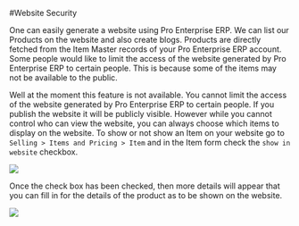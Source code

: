 <!-- add-breadcrumbs -->
#Website Security

One can easily generate a website using Pro Enterprise ERP. We can list our Products on the website and also create blogs. Products are directly fetched from the Item Master records of your Pro Enterprise ERP account. Some people would like to limit the access of the website generated by Pro Enterprise ERP to certain people. This is because some of the items may not be available to the public.

Well at the moment this feature is not available. You cannot limit the access of the website generated by Pro Enterprise ERP to certain people. If you publish the website it will be publicly visible. However while you cannot control who can view the website, you can always choose which items to display on the website. To show or not show an Item on your website go to `Selling > Items and Pricing > Item` and in the Item form check the `show in website` checkbox. 

<img src="/docs/assets/img/articles/item-show-on-website-checkbox.png"> 

Once the check box has been checked, then more details will appear that you can fill in for the details of the product as to be shown on the website.

<img src="/docs/assets/img/articles/item-show-on-website-checkbox-checked.png"> 
